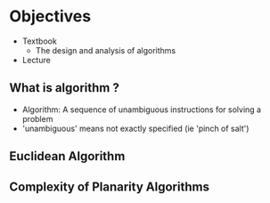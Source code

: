 # Objectives
- Textbook
  - The design and analysis of algorithms
- Lecture 

## What is algorithm ?
   - Algorithm: A sequence of unambiguous instructions for solving a problem
   - 'unambiguous' means not exactly specified (ie 'pinch of salt')

## Euclidean Algorithm 

## Complexity of Planarity Algorithms


